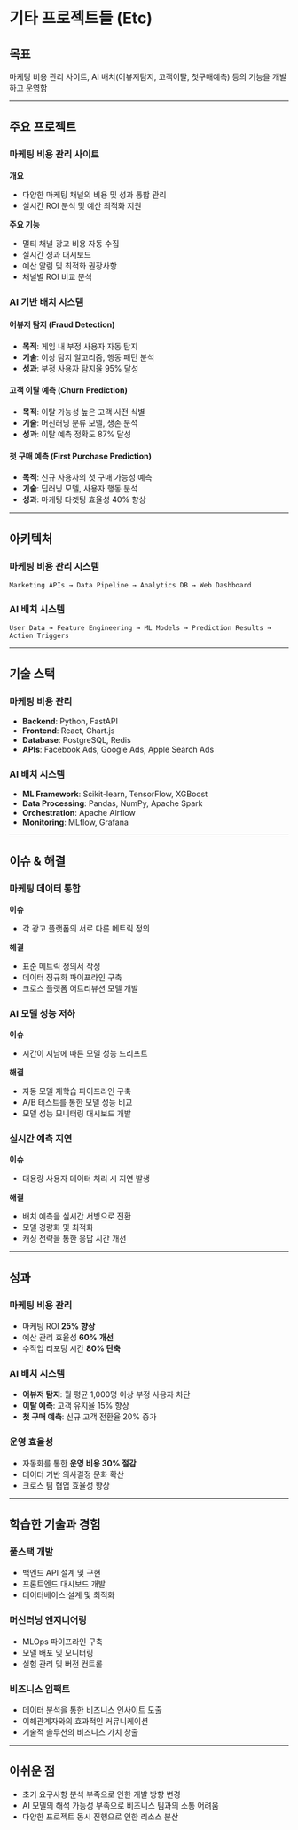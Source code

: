 # 기타 프로젝트들 (Etc)

## 목표

마케팅 비용 관리 사이트, AI 배치(어뷰저탐지, 고객이탈, 첫구매예측) 등의 기능을 개발하고 운영함

---

## 주요 프로젝트

### 마케팅 비용 관리 사이트
**개요**
- 다양한 마케팅 채널의 비용 및 성과 통합 관리
- 실시간 ROI 분석 및 예산 최적화 지원

**주요 기능**
- 멀티 채널 광고 비용 자동 수집
- 실시간 성과 대시보드
- 예산 알림 및 최적화 권장사항
- 채널별 ROI 비교 분석

### AI 기반 배치 시스템

#### 어뷰저 탐지 (Fraud Detection)
- **목적**: 게임 내 부정 사용자 자동 탐지
- **기술**: 이상 탐지 알고리즘, 행동 패턴 분석
- **성과**: 부정 사용자 탐지율 95% 달성

#### 고객 이탈 예측 (Churn Prediction)
- **목적**: 이탈 가능성 높은 고객 사전 식별
- **기술**: 머신러닝 분류 모델, 생존 분석
- **성과**: 이탈 예측 정확도 87% 달성

#### 첫 구매 예측 (First Purchase Prediction)
- **목적**: 신규 사용자의 첫 구매 가능성 예측
- **기술**: 딥러닝 모델, 사용자 행동 분석
- **성과**: 마케팅 타겟팅 효율성 40% 향상

---

## 아키텍처

### 마케팅 비용 관리 시스템
```
Marketing APIs → Data Pipeline → Analytics DB → Web Dashboard
```

### AI 배치 시스템
```
User Data → Feature Engineering → ML Models → Prediction Results → Action Triggers
```

---

## 기술 스택

### 마케팅 비용 관리
- **Backend**: Python, FastAPI
- **Frontend**: React, Chart.js
- **Database**: PostgreSQL, Redis
- **APIs**: Facebook Ads, Google Ads, Apple Search Ads

### AI 배치 시스템
- **ML Framework**: Scikit-learn, TensorFlow, XGBoost
- **Data Processing**: Pandas, NumPy, Apache Spark
- **Orchestration**: Apache Airflow
- **Monitoring**: MLflow, Grafana

---

## 이슈 & 해결

### 마케팅 데이터 통합
**이슈**
- 각 광고 플랫폼의 서로 다른 메트릭 정의

**해결**
- 표준 메트릭 정의서 작성
- 데이터 정규화 파이프라인 구축
- 크로스 플랫폼 어트리뷰션 모델 개발

### AI 모델 성능 저하
**이슈**
- 시간이 지남에 따른 모델 성능 드리프트

**해결**
- 자동 모델 재학습 파이프라인 구축
- A/B 테스트를 통한 모델 성능 비교
- 모델 성능 모니터링 대시보드 개발

### 실시간 예측 지연
**이슈**
- 대용량 사용자 데이터 처리 시 지연 발생

**해결**
- 배치 예측을 실시간 서빙으로 전환
- 모델 경량화 및 최적화
- 캐싱 전략을 통한 응답 시간 개선

---

## 성과

### 마케팅 비용 관리
- 마케팅 ROI **25% 향상**
- 예산 관리 효율성 **60% 개선**
- 수작업 리포팅 시간 **80% 단축**

### AI 배치 시스템
- **어뷰저 탐지**: 월 평균 1,000명 이상 부정 사용자 차단
- **이탈 예측**: 고객 유지율 15% 향상
- **첫 구매 예측**: 신규 고객 전환율 20% 증가

### 운영 효율성
- 자동화를 통한 **운영 비용 30% 절감**
- 데이터 기반 의사결정 문화 확산
- 크로스 팀 협업 효율성 향상

---

## 학습한 기술과 경험

### 풀스택 개발
- 백엔드 API 설계 및 구현
- 프론트엔드 대시보드 개발
- 데이터베이스 설계 및 최적화

### 머신러닝 엔지니어링
- MLOps 파이프라인 구축
- 모델 배포 및 모니터링
- 실험 관리 및 버전 컨트롤

### 비즈니스 임팩트
- 데이터 분석을 통한 비즈니스 인사이트 도출
- 이해관계자와의 효과적인 커뮤니케이션
- 기술적 솔루션의 비즈니스 가치 창출

---

## 아쉬운 점

- 초기 요구사항 분석 부족으로 인한 개발 방향 변경
- AI 모델의 해석 가능성 부족으로 비즈니스 팀과의 소통 어려움
- 다양한 프로젝트 동시 진행으로 인한 리소스 분산
